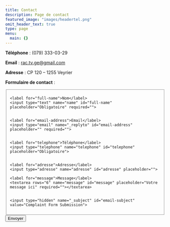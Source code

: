 ```yaml
---
title: Contact
description: Page de contact
featured_image: "images/headertel.png"
omit_header_text: true
type: page
menu:
  main: {}
---
```

**Téléphone** : (079) 333-03-29

**Email** :  rac.tv.ge@gmail.com

**Adresse** : CP 120 – 1255 Veyrier

**Formulaire de contact** :

<form id="fs-frm" name="complaint-form" accept-charset="utf-8" action="https://formspree.io/rac.tv.ge@gmail.com" method="post">
  <fieldset id="fs-frm-inputs">

    <label for="full-name">Nom</label>
    <input type="text" name="name" id="full-name" placeholder="Obligatoire" required="">


    <label for="email-address">Email</label>
    <input type="email" name="_replyto" id="email-address" placeholder="" required="">


    <label for="telephone">Téléphone</label>
    <input type="telephone" name="telephone" id="telephone" placeholder="Obligatoire">


    <label for="adresse">Adresse</label>
    <input type="adresse" name="adresse" id="adresse" placeholder="">

    <label for="message">Message</label>
    <textarea rows="6" name="message" id="message" placeholder="Votre message ici" required=""></textarea>


    <input type="hidden" name="_subject" id="email-subject" value="Complaint Form Submission">
  </fieldset>
  <input type="submit" value="Envoyer">
</form>
